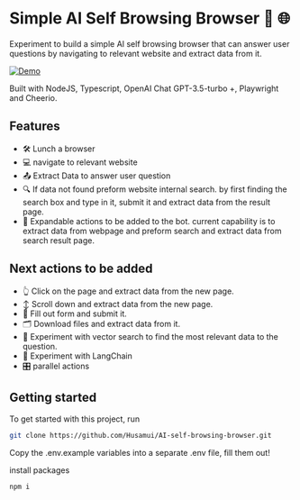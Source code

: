 # Simple AI Self Browsing Browser 🤖 🌐
Experiment to build a simple AI self browsing browser that can answer user questions by navigating to relevant website and extract data from it.

[![Demo](https://cdn.loom.com/sessions/thumbnails/8d832da167934f04aef3b058719fbb7a-with-play.gif)](https://www.loom.com/share/8d832da167934f04aef3b058719fbb7a?sid=8f5b9f60-5734-49f5-acd3-190a62355198)

Built with NodeJS, Typescript, OpenAI Chat GPT-3.5-turbo +, Playwright and Cheerio.


## Features

- 🛠️ Lunch a browser
- 💻 navigate to relevant website
- 📤 Extract Data to answer user question
- 🔍 If data not found preform website internal search. by first finding the search box and type in it, submit it and extract data from the result page.
- 🔧 Expandable actions to be added to the bot. current capability is to extract data from webpage and preform search and extract data from search result page.
## Next actions to be added
- 👆 Click on the page and extract data from the new page.
- ↕️ Scroll down and extract data from the new page.
- 📝 Fill out form and submit it.
- 🗂️ Download files and extract data from it.
- 🧪 Experiment with vector search to find the most relevant data to the question.
- 🔗 Experiment with LangChain
- 🎛️ parallel actions

## Getting started

To get started with this project, run

```bash
git clone https://github.com/Husamui/AI-self-browsing-browser.git
```

Copy the .env.example variables into a separate .env file, fill them out!


install packages
```bash
npm i
```